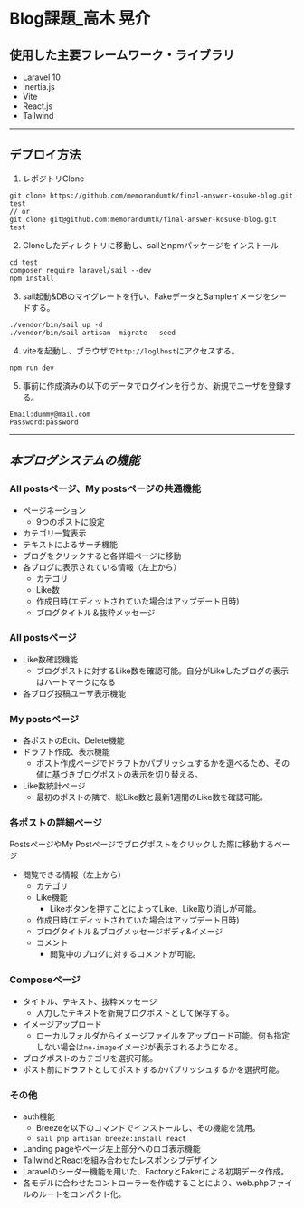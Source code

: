 # Blog課題_高木 晃介

## 使用した主要フレームワーク・ライブラリ

- Laravel 10
- Inertia.js
- Vite
- React.js
- Tailwind

---

## デプロイ方法

1. レポジトリClone

```text
git clone https://github.com/memorandumtk/final-answer-kosuke-blog.git test
// or
git clone git@github.com:memorandumtk/final-answer-kosuke-blog.git test
```

2. Cloneしたディレクトリに移動し、sailとnpmパッケージをインストール

```text
cd test
composer require laravel/sail --dev
npm install
```

3. sail起動&DBのマイグレートを行い、FakeデータとSampleイメージをシードする。

```text
./vendor/bin/sail up -d
./vendor/bin/sail artisan  migrate --seed
```

4. viteを起動し、ブラウザで`http://loglhost`にアクセスする。

```text
npm run dev
```

5. 事前に作成済みの以下のデータでログインを行うか、新規でユーザを登録する。

```text
Email:dummy@mail.com
Password:password
```

---

## *本ブログシステムの機能*

### All postsページ、My postsページの共通機能
- ページネーション
  - 9つのポストに設定
- カテゴリ一覧表示
- テキストによるサーチ機能
- ブログをクリックすると各詳細ページに移動
- 各ブログに表示されている情報（左上から）
    - カテゴリ
    - Like数
    - 作成日時(エディットされていた場合はアップデート日時)
    - ブログタイトル＆抜粋メッセージ

### All postsページ

- Like数確認機能
  - ブログポストに対するLike数を確認可能。自分がLikeしたブログの表示はハートマークになる
- 各ブログ投稿ユーザ表示機能

### My postsページ

- 各ポストのEdit、Delete機能
- ドラフト作成、表示機能
  - ポスト作成ページでドラフトかパブリッシュするかを選べるため、その値に基づきブログポストの表示を切り替える。
- Like数統計ページ
  - 最初のポストの隣で、総Like数と最新1週間のLike数を確認可能。

### 各ポストの詳細ページ
PostsページやMy Postページでブログポストをクリックした際に移動するページ
- 閲覧できる情報（左上から）
    - カテゴリ
    - Like機能
        - Likeボタンを押すことによってLike、Like取り消しが可能。
    - 作成日時(エディットされていた場合はアップデート日時)
    - ブログタイトル＆ブログメッセージボディ&イメージ
    - コメント
        - 閲覧中のブログに対するコメントが可能。
      
### Composeページ

- タイトル、テキスト、抜粋メッセージ
    - 入力したテキストを新規ブログポストとして保存する。
- イメージアップロード
    - ローカルフォルダからイメージファイルをアップロード可能。何も指定しない場合は`no-image`イメージが表示されるようになる。
- ブログポストのカテゴリを選択可能。
- ポスト前にドラフトとしてポストするかパブリッシュするかを選択可能。

### その他
- auth機能
  - Breezeを以下のコマンドでインストールし、その機能を流用。
  - `sail php artisan breeze:install react`
- Landing pageやページ左上部分へのロゴ表示機能
- TailwindとReactを組み合わせたレスポンシブデザイン
- Laravelのシーダー機能を用いた、FactoryとFakerによる初期データ作成。
- 各モデルに合わせたコントローラーを作成することにより、web.phpファイルのルートをコンパクト化。
